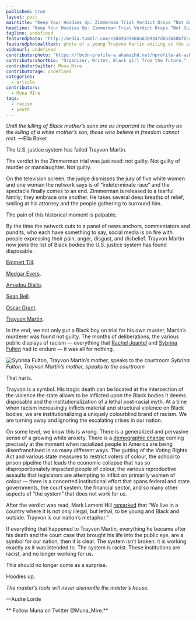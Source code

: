 ```yaml
---
published: true
layout: post
maintitle: "Keep Your Hoodies Up: Zimmerman Trial Verdict Drops “Not Guilty”  - {Young}ist"
headline: "Keep Your Hoodies Up: Zimmerman Trial Verdict Drops “Not Guilty” "
tagline: undefined
featuredphoto: "http://media.tumblr.com/e3d493d9668a6209347d6b3650bfbc46/tumblr_inline_mpwqt7ehDc1qz4rgp.jpg"
featuredphotoalttext: photo of a young Trayvon Martin smiling at the camera
videourl: undefined
contributorphoto: "https://fbcdn-profile-a.akamaihd.net/hprofile-ak-ash3/c0.0.180.180/s160x160/1424264_10151984679891726_511706797_a.jpg"
contributorshortbio: "Organizer, Writer, Black girl from the future."
contributortwitter: Muna_Mire
contributorage: undefined
categories: 
  - article
contributors: 
  - Muna MIre
tags: 
  - racism
  - youth
---
```


_Until the killing of Black mother’s sons are as important to the country as the killing of a white mother’s son, those who believe in freedom cannot rest._
—Ella Baker

The U.S. justice system has failed Trayvon Martin.

The verdict in the Zimmerman trial was just read: not guilty. Not guilty of murder or manslaughter. Not guilty.

On the television screen, the judge dismisses the jury of five white women and one woman the network says is of “indeterminate race” and the spectacle finally comes to an end. Zimmerman is released to a tearful family; they embrace one another. He takes several deep breaths of relief, smiling at his attorney and the people gathering to surround him.

The pain of this historical moment is palpable.

By the time the network cuts to a panel of news anchors, commentators and pundits, who each have something to say, social media is on fire with people expressing their pain, anger, disgust, and disbelief. Trayvon Martin now joins the list of Black bodies the U.S. justice system has found disposable.

[Emmett Till](http://en.wikipedia.org/wiki/Emmett_Till).

[Medgar Evers](http://en.wikipedia.org/wiki/Medgar_Evers).

[Amadou Diallo](http://en.wikipedia.org/wiki/Amadou_Diallo_shooting).

[Sean Bell](http://en.wikipedia.org/wiki/Sean_Bell_shooting_incident).

[Oscar Grant](https://en.wikipedia.org/wiki/BART_Police_shooting_of_Oscar_Grant).

[Trayvon Martin](http://en.wikipedia.org/wiki/Shooting_of_Trayvon_Martin).

In the end, we not only put a Black boy on trial for his own murder, Martin’s murderer was found not guilty. The months of deliberations, the various public displays of racism — everything that [Rachel Jeantel](http://colorlines.com/archives/2013/06/zimmerman_case_update_rachel_jeantel_is_not_on_trial.html) and [Sybrina Fulton](http://colorlines.com/archives/2013/07/sabrina_fulton_takes_the_stand_my_son_is_trayvon_martin_hes_in_heaven.html) had to endure — it was all for nothing.

![](http://media.tumblr.com/cebb63fc7f64c35c0630938002726789/tumblr_inline_mpwqu2AQYY1qz4rgp.jpg "Sybrina Fulton, Trayvon Martin’s mother, speaks to the courtroom")
_Sybrina Fulton, Trayvon Martin’s mother, speaks to the courtroom_

That hurts.  

Trayvon is a symbol. His tragic death can be located at the intersection of the violence the state allows to be inflicted upon the Black bodies it deems disposable and the institutionalization of a lethal post-racial myth. At a time when racism increasingly inflicts material and structural violence on Black bodies, we are institutionalizing a uniquely colourblind brand of racism. We are turning away and ignoring the escalating crises in our nation.

On some level, we know this is wrong. There is a generalized and pervasive sense of a growing white anxiety. There is a [demographic change](http://colorlines.com/archives/2011/08/colorlines_poll_a_people_of_color_majority_in_the_us_meh_so_what.html) coming precisely at the moment when racialized people in America are being disenfranchised in so many different ways. The gutting of the Voting Rights Act and various state measures to restrict voters of colour, the school to prison pipeline that leads the economic collapse that has so disproportionately impacted people of colour, the various reproductive assaults that legislators are attempting to inflict on primarily women of colour — there is a concerted institutional effort that spans federal and state governments, the court system, the financial sector, and so many other aspects of “the system” that does not work for us.

After the verdict was read, Mark Lamont Hill [remarked](http://necolebitchie.com/2013/07/13/george-zimmerman-found-not-guilty-trayvon-martins-parents-celebs-react/) that “We live in a country where it is not only illegal, but lethal, to be young and Black and outside. Trayvon is our nation’s metaphor.”

If everything that happened to Trayvon Martin, everything he became after his death and the court case that brought his life into the public eye, are a symbol for our nation, then it is clear. The system isn’t broken: it is working exactly as it was intended to. The system is racist. These institutions are racist, and no longer working for us.

This should no longer come as a surprise.

Hoodies up.

_The master’s tools will never dismantle the master’s house._

—Audre Lorde

** Follow Muna on Twitter @Muna_Mire.**